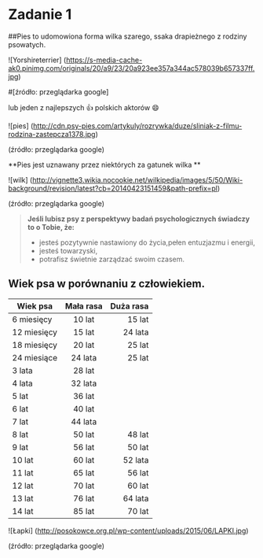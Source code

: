 # Zadanie 1

##Pies
to udomowiona forma wilka szarego, ssaka drapieżnego z rodziny psowatych.

![Yorshireterrier] (https://s-media-cache-ak0.pinimg.com/originals/20/a9/23/20a923ee357a344ac578039b657337ff.jpg)

#[źródło: przeglądarka google]


lub jeden z najlepszych :thumbsup: polskich aktorów :smile:

![pies] (http://cdn.psy-pies.com/artykuly/rozrywka/duze/sliniak-z-filmu-rodzina-zastepcza1378.jpg)

(źródło: przeglądarka google)

**Pies jest uznawany przez niektórych za gatunek wilka **

![wilk] (http://vignette3.wikia.nocookie.net/wilkipedia/images/5/50/Wiki-background/revision/latest?cb=20140423151459&path-prefix=pl)

(źródło: przeglądarka google)

>**Jeśli lubisz psy z perspektywy badań psychologicznych świadczy to o Tobie, że:** 
>* jesteś pozytywnie nastawiony do życia,pełen entuzjazmu i energii,
>* jesteś towarzyski,
>* potrafisz świetnie zarządzać swoim czasem.

## Wiek psa w porównaniu z człowiekiem.

| Wiek psa      | Mała rasa     | Duża rasa|
| ------------- |:-------------:| --------:|
| 6 miesięcy  	| 10 lat 	      | 15 lat   | 
| 12 miesięcy 	| 15 lat      	| 24 lata  | 
| 18 miesięcy 	| 20 lat 	      | 25 lat   |
| 24 miesiące 	| 24 lata       | 25 lat   |
| 3 lata 	      | 28 lat        |          |
| 4 lata       	| 32 lata       |          |
| 5 lat 	      | 36 lat        |          |
| 6 lat 	      | 40 lat        |          |
| 7 lat 	      | 44 lata       |          |
| 8 lat       	| 50 lat 	      | 48 lat   |
| 9 lat 	      | 56 lat 	      | 50 lat   |
| 10 lat 	      | 60 lat 	      | 52 lata  |
| 11 lat        | 65 lat 	      | 56 lat   |
| 12 lat       	| 70 lat 	      | 60 lat   |
| 13 lat        | 76 lat 	      | 64 lata  |
| 14 lat        | 85 lat 	      | 70 lat   |

![Łapki] (http://posokowce.org.pl/wp-content/uploads/2015/06/LAPKI.jpg)

(źródło: przeglądarka google)
